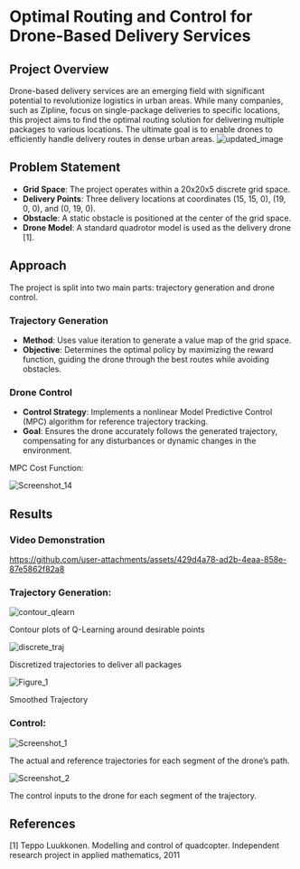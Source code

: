 # Optimal Routing and Control for Drone-Based Delivery Services
## Project Overview
Drone-based delivery services are an emerging field with significant potential to revolutionize logistics in urban areas. While many companies, such as Zipline, focus on single-package deliveries to specific locations, this project aims to find the optimal routing solution for delivering multiple packages to various locations. The ultimate goal is to enable drones to efficiently handle delivery routes in dense urban areas.
![updated_image](https://github.com/user-attachments/assets/c052d931-dbc5-4b91-80ac-a93be9de8fbf)

## Problem Statement
- **Grid Space**: The project operates within a 20x20x5 discrete grid space.
- **Delivery Points**: Three delivery locations at coordinates (15, 15, 0), (19, 0, 0), and (0, 19, 0).
- **Obstacle**: A static obstacle is positioned at the center of the grid space.
- **Drone Model**: A standard quadrotor model is used as the delivery drone [1].

## Approach

The project is split into two main parts: trajectory generation and drone control.

### Trajectory Generation

- **Method**: Uses value iteration to generate a value map of the grid space.
- **Objective**: Determines the optimal policy by maximizing the reward function, guiding the drone through the best routes while avoiding obstacles.


### Drone Control

- **Control Strategy**: Implements a nonlinear Model Predictive Control (MPC) algorithm for reference trajectory tracking.
- **Goal**: Ensures the drone accurately follows the generated trajectory, compensating for any disturbances or dynamic changes in the environment.

MPC Cost Function:

![Screenshot_14](https://github.com/user-attachments/assets/65993960-c233-4fe1-8236-ec7c030ae75f)

## Results

### Video Demonstration


https://github.com/user-attachments/assets/429d4a78-ad2b-4eaa-858e-87e5862f82a8

### Trajectory Generation:
![contour_qlearn](https://github.com/user-attachments/assets/44a8ad5f-c5cd-425b-b4de-9034694b39fc) 

Contour plots of Q-Learning around desirable points

![discrete_traj](https://github.com/user-attachments/assets/f983ac20-1ce1-4992-b468-b53c70f0bbdf)

Discretized trajectories to deliver all packages

![Figure_1](https://github.com/user-attachments/assets/19318797-e965-4c4d-a19f-dc202e3f0568)

Smoothed Trajectory

### Control:
![Screenshot_1](https://github.com/user-attachments/assets/e5610401-8625-460d-92b5-67bb0746c4da)

The actual and reference trajectories for each segment of the drone’s path.

![Screenshot_2](https://github.com/user-attachments/assets/af67c354-e30d-4e01-96e8-6ac08afe6b74)

The control inputs to the drone for each segment of the trajectory.





## References
[1] Teppo Luukkonen. Modelling and control of quadcopter. Independent research project in applied mathematics, 2011
